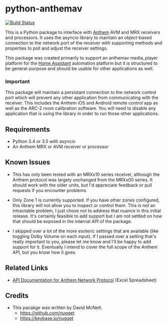 # python-anthemav

[![Build Status](https://travis-ci.org/nugget/python-anthemav.svg?branch=master)](https://travis-ci.org/nugget/python-anthemav)

This is a Python package to interface with [Anthem](http://www.anthemav.com)
AVM and MRX receivers and processors.  It uses the asyncio library to maintain
an object-based connection to the network port of the receiver with supporting
methods and properties to poll and adjust the receiver settings.

This package was created primarily to support an anthemav media_player platform
for the [Home Assistant](https://home-assistant.io/) automation platform but it
is structured to be general-purpose and should be usable for other applications
as well.

### Important
This package will maintain a persistant connection to the network control port
which will prevent any other application from communicating with the receiver.
This includes the Anthem iOS and Android remote control app as well as the 
ARC-2 room calibration software.  You will need to disable any application that
is using the library in order to run those other applications.

## Requirements

- Python 3.4 or 3.5 with asyncio
- An Anthem MRX or AVM receiver or processor

## Known Issues

- This has only been tested with an MRXx10 series receiver, although the Anthem
  protocol was largely unchanged from the MRXx00 series.  It should work with
  the older units, but I'd appreciate feedback or pull requests if you
  encounter problems

- Only Zone 1 is currently supported.  If you have other zones configured, this
  library will not allow you to inspect or control them.  This is not an
  intractable problem, I just chose not to address that nuance in this initial
  release.  It's certainly feasible to add support but I am not settled on how
  that should be exposed in the internal API of the package.

- I skipped over a lot of the more esoteric settings that are available (like
  toggling Dolby Volume on each input).  If I passed over a setting that's
  really important to you, please let me know and I'll be happy to add support
  for it.  Eventually I intend to cover the full scope of the Anthem API, but
  you know how it goes.

## Related Links

- [API Documentation for Anthem Network
  Protocol](http://www.anthemav.com/downloads/MRX-x20-AVM-60-IP-RS-232.xls)
  (Excel Spreadsheet)

## Credits

- This pacakge was written by David McNett.
  - https://github.com/nugget
  - https://keybase.io/nugget
